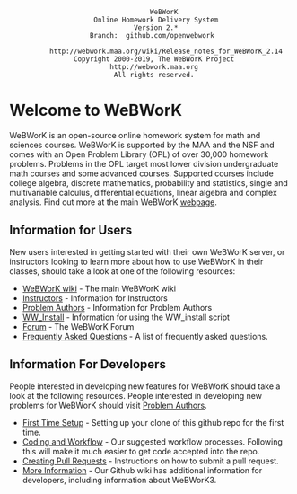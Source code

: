                                        WeBWorK                                    
                         Online Homework Delivery System                        
                                   Version 2.*
                        Branch:  github.com/openwebwork 

	          http://webwork.maa.org/wiki/Release_notes_for_WeBWorK_2.14
                    Copyright 2000-2019, The WeBWorK Project
                             http://webwork.maa.org
                              All rights reserved.  
                                                          
# Welcome to WeBWorK

WeBWorK is an open-source online homework system for math and sciences courses. WeBWorK is supported by the MAA and the NSF and comes with an Open Problem Library (OPL) of over 30,000 homework problems. Problems in the OPL target most lower division undergraduate math courses and some advanced courses. Supported courses include college algebra, discrete mathematics, probability and statistics, single and multivariable calculus, differential equations, linear algebra and complex analysis.  Find out more at the main WeBWorK [webpage](http://webwork.maa.org).

## Information for Users

New users interested in getting started with their own WeBWorK server, or instructors looking to learn more about how to use WeBWorK in their classes, should take a look at one of the following resources: 
*  [WeBWorK wiki](http://webwork.maa.org/wiki/Main_Page) - The main WeBWorK wiki
  *  [Instructors](http://webwork.maa.org/wiki/Instructors) - Information for Instructors
  *  [Problem Authors](http://webwork.maa.org/wiki/Authors) - Information for Problem Authors
*  [WW_Install](http://github.com/aubreyja/ww_install) - Information for using the WW_install script
*  [Forum](http://webwork.maa.org/moodle/mod/forum/index.php?id=3) - The WeBWorK Forum
*  [Frequently Asked Questions](https://github.com/openwebwork/webwork2/wiki/Frequently-Asked-Questions) - A list of frequently asked questions.  

## Information For Developers

People interested in developing new features for WeBWorK should take a look at the following resources.  People interested in developing new problems for WeBWorK should visit [Problem Authors](http://webwork.maa.org/wiki/Authors).
*  [First Time Setup](https://github.com/openwebwork/webwork2/wiki/First-Time-Setup) - Setting up your clone of this github repo for the first time.  
*  [Coding and Workflow](https://github.com/openwebwork/webwork2/wiki/Coding-and-Workflow) -  Our suggested workflow processes.  Following this will make it much easier to get code accepted into the repo. 
*  [Creating Pull Requests](https://github.com/openwebwork/webwork2/wiki/Creating-Pull-Requests) - Instructions on how to submit a pull request. 
*  [More Information](https://github.com/openwebwork/webwork2/wiki/) - Our Github wiki has additional information for developers, including information about WeBWorK3. 
